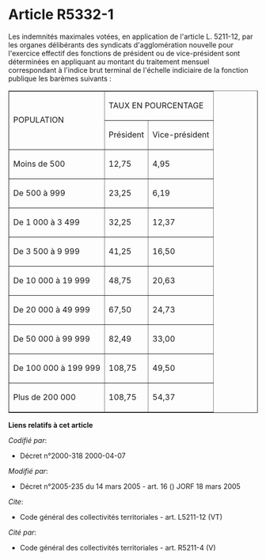 # Article R5332-1

Les indemnités maximales votées, en application de l'article L. 5211-12, par les organes délibérants des syndicats
d'agglomération nouvelle pour l'exercice effectif des fonctions de président ou de vice-président sont déterminées en
appliquant au montant du traitement mensuel correspondant à l'indice brut terminal de l'échelle indiciaire de la fonction
publique les barèmes suivants : 

<table cellspacing="0" border="1" align="center" cellpadding="0">
  <tbody>
    <tr>
      <td rowspan="2">

POPULATION 

</td>
      <td colspan="2">

TAUX EN POURCENTAGE 

</td>
    </tr>
    <tr>
      <td>

Président 

</td>
      <td>

Vice-président 

</td>
    </tr>
    <tr>
      <td>

Moins de 500 

</td>
      <td>

12,75 

</td>
      <td>

4,95 

</td>
    </tr>
    <tr>
      <td>

De 500 à 999 

</td>
      <td>

23,25 

</td>
      <td>

6,19 

</td>
    </tr>
    <tr>
      <td>

De 1 000 à 3 499 

</td>
      <td>

32,25 

</td>
      <td>

12,37 

</td>
    </tr>
    <tr>
      <td>

De 3 500 à 9 999 

</td>
      <td>

41,25 

</td>
      <td>

16,50 

</td>
    </tr>
    <tr>
      <td>

De 10 000 à 19 999 

</td>
      <td>

48,75 

</td>
      <td>

20,63 

</td>
    </tr>
    <tr>
      <td>

De 20 000 à 49 999 

</td>
      <td>

67,50 

</td>
      <td>

24,73 

</td>
    </tr>
    <tr>
      <td>

De 50 000 à 99 999 

</td>
      <td>

82,49 

</td>
      <td>

33,00 

</td>
    </tr>
    <tr>
      <td>

De 100 000 à 199 999 

</td>
      <td>

108,75 

</td>
      <td>

49,50 

</td>
    </tr>
    <tr>
      <td>

Plus de 200 000 

</td>
      <td>

108,75 

</td>
      <td>

54,37

</td>
    </tr>
  </tbody>
</table>

**Liens relatifs à cet article**

_Codifié par_:

  - Décret n°2000-318 2000-04-07

_Modifié par_:

  - Décret n°2005-235 du 14 mars 2005 - art. 16 () JORF 18 mars 2005

_Cite_:

  - Code général des collectivités territoriales - art. L5211-12 (VT)

_Cité par_:

  - Code général des collectivités territoriales - art. R5211-4 (V)
